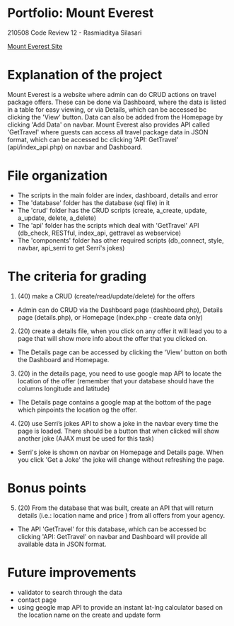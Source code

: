 # Portfolio: Mount Everest
210508 Code Review 12 - Rasmiaditya Silasari

[Mount Everest Site](https://rasmi.codefactory.live/mounteverest)

# Explanation of the project
Mount Everest is a website where admin can do CRUD actions on travel package offers. These can be done via Dashboard, where the data is listed in a table for easy viewing, or via Details, which can be accessed bc clicking the 'View' button. Data can also be added from the Homepage by clicking 'Add Data' on navbar. Mount Everest also provides API called 'GetTravel' where guests can access all travel package data in JSON format, which can be accessed bc clicking 'API: GetTravel' (api/index_api.php) on navbar and Dashboard. 

# File organization
- The scripts in the main folder are index, dashboard, details and error
- The 'database' folder has the database (sql file) in it
- The 'crud' folder has the CRUD scripts (create, a_create, update, a_update, delete, a_delete)
- The 'api' folder has the scripts which deal with 'GetTravel' API (db_check, RESTful, index_api, gettravel as webservice)
- The 'components' folder has other required scripts (db_connect, style, navbar, api_serri to get Serri's jokes)

# The criteria for grading
1. (40) make a CRUD (create/read/update/delete) for the offers
- Admin can do CRUD via the Dashboard page (dashboard.php), Details page (details.php), or Homepage (index.php - create data only)

2. (20) create a details file, when you click on any offer it will lead you to a page that will show more info about the offer that you clicked on.
- The Details page can be accessed by clicking the 'View' button on both the Dashboard and Homepage.

3. (20) in the details page, you need to use google map API to locate the location of the offer (remember that your database should have the columns longitude and latitude)
- The Details page contains a google map at the bottom of the page which pinpoints the location og the offer.

4. (20) use Serri’s jokes API to show a joke in the navbar every time the page is loaded. There should be a button that when clicked will show another joke (AJAX must be used for this task)
- Serri's joke is shown on navbar on Homepage and Details page. When you click 'Get a Joke' the joke will change without refreshing the page.

# Bonus points
5. (20) From the database that was built, create an API that will return details (i.e.: location name and price ) from all offers from your agency.
- The API 'GetTravel' for this database, which can be accessed bc clicking 'API: GetTravel' on navbar and Dashboard will provide all available data in JSON format.

# Future improvements
- validator to search through the data
- contact page
- using geogle map API to provide an instant lat-lng calculator based on the location name on the create and update form

